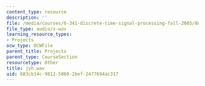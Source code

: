 ```yaml
---
content_type: resource
description: ''
file: /media/courses/6-341-discrete-time-signal-processing-fall-2005/883cb14c981250602bef2477694ac317_jyh.wav
file_type: audio/x-wav
learning_resource_types:
- Projects
ocw_type: OCWFile
parent_title: Projects
parent_type: CourseSection
resourcetype: Other
title: jyh.wav
uid: 883cb14c-9812-5060-2bef-2477694ac317
---
```

